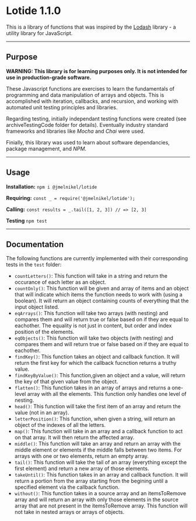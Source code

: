 # Lotide 1.1.0
This is a library of functions that was inspired by the [Lodash](https://lodash.com) library - a utility library for JavaScript.

---
## Purpose

**WARNING: This library is for learning purposes only. It is not intended for use in production-grade software.**

These Javascript functions are exercises to learn the fundamentals of programming and data manipulation of arrays and objects. This is accomplished with iteration, callbacks, and recursion, and working with automated unit testing principles and libraries.  

Regarding testing, initially independant testing functions were created (see archiveTestingCode folder for details). Eventually industry standard frameworks and libraries like *Mocha* and *Chai* were used.  

Finially, this library was used to learn about software dependancies, package management, and *NPM*.  

---
## Usage
**Installation:**
`npm i @jmelnikel/lotide`

**Requiring:**
`const _ = require('@jmelnikel/lotide');`

**Calling:**
`const results = _.tail([1, 2, 3]) // => [2, 3]`

**Testing**
`npm test`

---
## Documentation

The following functions are currently implemented with their corresponding tests in the `test` folder:
* `countLetters()`: This function will take in a string and return the occurance of each letter as an object.
* `countOnly()`: This function will be given and array of items and an object that will indicate which items the function needs to work with (using a boolean). It will return an object containing counts of everything that the input object listed.
* `eqArrays()`: This function will take two arrays (with nesting) and compares them and will return true or false based on if they are equal to eachother. The equality is not just in content, but order and index position of the elements.
* `eqObjects()`: This function will take two objects (with nesting) and compares them and will return true or false based on if they are equal to eachother.
* `findKey()`: This function takes an object and callback function. It will return the first key for which the callback fucnction returns a truthy value.
* `findKeyByValue()`: This function,given an object and a value, will return the key of that given value from the object.
* `flatten()`: This function takes in an array of arrays and returns a one-level array with all the elements. This function only handles one level of nesting.
* `head()`: This function will take the first item of an array and return the value (not in an array).
* `letterPosition()`: This function, when given a string, will return an object of the indexes of all the letters.
* `map()`: This function will take in an array and a callback function to act on that array. It will then return the affected array.
* `middle()`: This function will take an array and return an array with the middle element or elements if the middle falls between two items. For arrays with one or two elements, return an empty array.
* `tail()`: This function will take the tail of an array (everything except the first element) and return a new array of those elements.
* `takeUntil()`: This function takes in an array and callback function. It will return a portion from the array starting from the begining until a specified element via the callback function.
* `without()`: This function takes in a source array and an itemsToRemove array and will return an array with only those elements in the source array that are not present in the itemsToRemove array. This function will not take in nested arrays or arrays of objects.